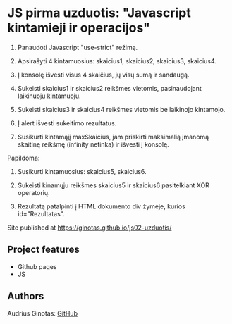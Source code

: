 

# JS pirma uzduotis: "Javascript kintamieji ir operacijos"

1. Panaudoti Javascript "use-strict" režimą.

2. Apsirašyti 4 kintamuosius: skaicius1, skaicius2, skaicius3, skaicius4.

3. Į konsolę išvesti visus 4 skaičius, jų visų sumą ir sandaugą.

3. Sukeisti skaicius1 ir skaicius2 reikšmes vietomis, pasinaudojant laikinuoju kintamuoju.

4. Sukeisti skaicius3 ir skaicius4 reikšmes vietomis be laikinojo kintamojo.

5. Į alert išvesti sukeitimo rezultatus.

6. Susikurti kintamąjį maxSkaicius, jam priskirti maksimalią įmanomą skaitinę reikšmę (infinity netinka) ir išvesti į konsolę.

 

Papildoma:

1. Susikurti kintamuosius: skaicius5, skaicius6.

2. Sukeisti kinamųju reikšmes skaicius5 ir skaicius6 pasitelkiant XOR operatorių.

3. Rezultatą patalpinti į HTML dokumento div žymėje, kurios id="Rezultatas".



Site published at https://ginotas.github.io/js02-uzduotis/


## Project features

- Github pages
- JS

## Authors

Audrius Ginotas: [GitHub](https://github.com/ginotas)